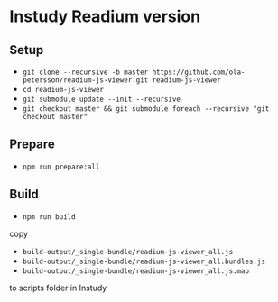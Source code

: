 # Instudy Readium version

## Setup

* `git clone --recursive -b master https://github.com/ola-petersson/readium-js-viewer.git readium-js-viewer`
* `cd readium-js-viewer`
* `git submodule update --init --recursive`
* `git checkout master && git submodule foreach --recursive "git checkout master"`

## Prepare

* `npm run prepare:all`

## Build

* `npm run build`

copy

* `build-output/_single-bundle/readium-js-viewer_all.js`
* `build-output/_single-bundle/readium-js-viewer_all.bundles.js`
* `build-output/_single-bundle/readium-js-viewer_all.js.map`

to scripts folder in Instudy